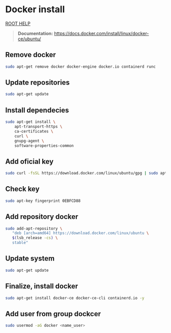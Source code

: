 # Docker install

[ROOT HELP](../HELP.md)

> **Documentation:** https://docs.docker.com/install/linux/docker-ce/ubuntu/

## Remove docker

```bash
sudo apt-get remove docker docker-engine docker.io containerd runc
```

## Update repositories

```bash
sudo apt-get update
```

## Install dependecies

```bash
sudo apt-get install \
    apt-transport-https \
    ca-certificates \
    curl \
    gnupg-agent \
    software-properties-common
```

## Add oficial key

```bash
sudo curl -fsSL https://download.docker.com/linux/ubuntu/gpg | sudo apt-key add -
```

## Check key

```bash
sudo apt-key fingerprint 0EBFCD88
```

## Add repository docker

```bash
sudo add-apt-repository \
   "deb [arch=amd64] https://download.docker.com/linux/ubuntu \
   $(lsb_release -cs) \
   stable"
```

## Update system

```bash
sudo apt-get update
```

## Finalize, install docker

```bash
sudo apt-get install docker-ce docker-ce-cli containerd.io -y
```

## Add user from group dockcer

```bash
sudo usermod -aG docker <name_user>
```
